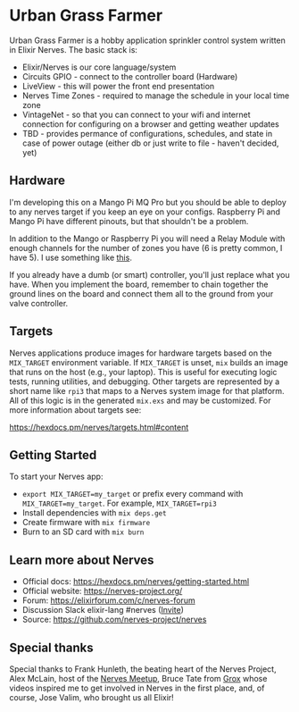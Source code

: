 # Urban Grass Farmer
Urban Grass Farmer is a hobby application sprinkler control system written in Elixir Nerves. The basic stack is:
* Elixir/Nerves is our core language/system
* Circuits GPIO - connect to the controller board (Hardware)
* LiveView - this will power the front end presentation
* Nerves Time Zones - required to manage the schedule in your local time zone
* VintageNet - so that you can connect to your wifi and internet connection for configuring on a browser and getting weather updates
* TBD - provides permance of configurations, schedules, and state in case of power outage (either db or just write to file - haven't decided, yet) 

## Hardware
I'm developing this on a Mango Pi MQ Pro but you should be able to deploy to any nerves target if you keep an eye on your configs. Raspberry Pi and Mango Pi have different pinouts, but that shouldn't be a problem.

In addition to the Mango or Raspberry Pi you will need a Relay Module with enough channels for the number of zones you have (6 is pretty common, I have 5). I use something like [this](https://www.amazon.com/ANMBEST-Optocoupler-Trigger-Arduino-Channel/dp/B08RRTHTYQ/ref=asc_df_B08RRTHTYQ).

If you already have a dumb (or smart) controller, you'll just replace what you have. When you implement the board, remember to chain together the ground lines on the board and connect them all to the ground from your valve controller.

## Targets

Nerves applications produce images for hardware targets based on the
`MIX_TARGET` environment variable. If `MIX_TARGET` is unset, `mix` builds an
image that runs on the host (e.g., your laptop). This is useful for executing
logic tests, running utilities, and debugging. Other targets are represented by
a short name like `rpi3` that maps to a Nerves system image for that platform.
All of this logic is in the generated `mix.exs` and may be customized. For more
information about targets see:

https://hexdocs.pm/nerves/targets.html#content

## Getting Started

To start your Nerves app:
  * `export MIX_TARGET=my_target` or prefix every command with
    `MIX_TARGET=my_target`. For example, `MIX_TARGET=rpi3`
  * Install dependencies with `mix deps.get`
  * Create firmware with `mix firmware`
  * Burn to an SD card with `mix burn`

## Learn more about Nerves

  * Official docs: https://hexdocs.pm/nerves/getting-started.html
  * Official website: https://nerves-project.org/
  * Forum: https://elixirforum.com/c/nerves-forum
  * Discussion Slack elixir-lang #nerves ([Invite](https://elixir-slackin.herokuapp.com/))
  * Source: https://github.com/nerves-project/nerves

## Special thanks
Special thanks to Frank Hunleth, the beating heart of the Nerves Project, Alex McLain, host of the [Nerves Meetup](https://www.meetup.com/nerves/members/185556624/profile/), Bruce Tate from [Grox](https://www.grox.io) whose videos inspired me to get involved in Nerves in the first place, and, of course, Jose Valim, who brought us all Elixir! 
